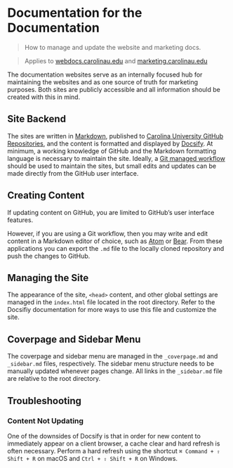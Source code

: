 # Documentation for the Documentation
> How to manage and update the website and marketing docs.  

> Applies to [webdocs.carolinau.edu](https://webdocs.carolinau.edu) and [marketing.carolinau.edu](https://marketing.carolinau.edu)  

The documentation websites serve as an internally focused hub for maintaining the websites and as one source of truth for marketing purposes. Both sites are publicly accessible and all information should be created with this in mind.

## Site Backend
The sites are written in [Markdown](https://www.markdownguide.org/), published to [Carolina University GitHub Repositories](https://github.com/carolinau), and the content is formatted and displayed by [Docsify](https://docsify.js.org/#/).  At minimum, a working knowledge of GitHub and the Markdown formatting language is necessary to maintain the site. Ideally, a [Git managed workflow](https://git-scm.com/) should be used to maintain the sites, but small edits and updates can be made directly from the GitHub user interface.

## Creating Content
If updating content on GitHub, you are limited to GitHub’s user interface features.

However, if you are using a Git workflow, then you may write and edit content in a Markdown editor of choice, such as [Atom](https://atom.io/) or [Bear](https://bear.app/). From these applications you can export the `.md` file to the locally cloned repository and push the changes to GitHub.

## Managing the Site
The appearance of the site, `<head>` content, and other global settings are managed in the `index.html` file located in the root directory. Refer to the Docsifiy documentation for more ways to use this file and customize the site.

## Coverpage and Sidebar Menu
The coverpage and sidebar menu are managed in the `_coverpage.md` and `_sidebar.md` files, respectively. The sidebar menu structure needs to be manually updated whenever pages change. All links in the `_sidebar.md` file are relative to the root directory.

## Troubleshooting
### Content Not Updating
One of the downsides of Docsify is that in order for new content to immediately appear on a client browser, a cache clear and hard refresh is often necessary. Perform a hard refresh using the shortcut `⌘ Command + ⇧ Shift + R` on macOS and `Ctrl + ⇧ Shift + R` on Windows.